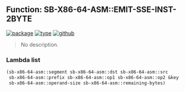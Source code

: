 ## Function: SB-X86-64-ASM::EMIT-SSE-INST-2BYTE
[![package](https://img.shields.io/badge/Package-SB--X86--64--ASM-5f9ea0.svg?style=social&colorA=999999)](../) [![type](https://img.shields.io/badge/Type-Function-5f9ea0.svg?style=social&colorA=999999)](../#function) [![github](https://img.shields.io/badge/GitHub-View_the_source-5f9ea0.svg?style=social&colorA=999999&logo=github)](https://github.com/sbcl/sbcl/blob/master/src/compiler/x86-64/insts.lisp/) 

> No description.

### Lambda list
```cl
(sb-x86-64-asm::segment sb-x86-64-asm::dst sb-x86-64-asm::src
 sb-x86-64-asm::prefix sb-x86-64-asm::op1 sb-x86-64-asm::op2 &key
 sb-x86-64-asm::operand-size sb-x86-64-asm::remaining-bytes)
```

